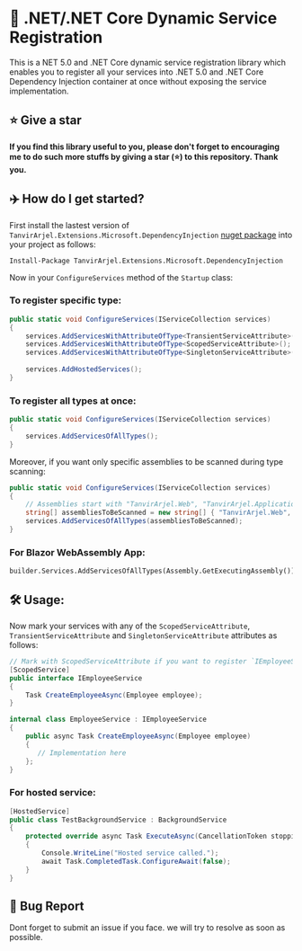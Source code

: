  # 👑 .NET/.NET Core Dynamic Service Registration

This is a NET 5.0 and .NET Core dynamic service registration library which enables you to register all your services into .NET 5.0 and .NET Core Dependency Injection container at once without exposing the service implementation.
 
 ## ⭐ Give a star
   
   **If you find this library useful to you, please don't forget to encouraging me to do such more stuffs by giving a star (⭐) to this repository. Thank you.**

## ✈️ How do I get started?

First install the lastest version of `
TanvirArjel.Extensions.Microsoft.DependencyInjection` [nuget package](https://www.nuget.org/packages/TanvirArjel.Extensions.Microsoft.DependencyInjection) into your project as follows:
 
    Install-Package TanvirArjel.Extensions.Microsoft.DependencyInjection
    
Now in your `ConfigureServices` method of the `Startup` class:

### To register specific type:

```C#
public static void ConfigureServices(IServiceCollection services)
{ 
    services.AddServicesWithAttributeOfType<TransientServiceAttribute>();
    services.AddServicesWithAttributeOfType<ScopedServiceAttribute>();
    services.AddServicesWithAttributeOfType<SingletonServiceAttribute>();
    
    services.AddHostedServices();
}
```

### To register all types at once:

```C#
public static void ConfigureServices(IServiceCollection services)
{
    services.AddServicesOfAllTypes();
}
```
    
Moreover, if you want only specific assemblies to be scanned during type scanning:

```C#
public static void ConfigureServices(IServiceCollection services)
{
    // Assemblies start with "TanvirArjel.Web", "TanvirArjel.Application" will only be scanned.
    string[] assembliesToBeScanned = new string[] { "TanvirArjel.Web", "TanvirArjel.Application" };
    services.AddServicesOfAllTypes(assembliesToBeScanned);
}
```

### For Blazor WebAssembly App:

```C@
builder.Services.AddServicesOfAllTypes(Assembly.GetExecutingAssembly());
```
        
## 🛠️ Usage:

Now mark your services with any of the `ScopedServiceAttribute`, `TransientServiceAttribute` and `SingletonServiceAttribute` attributes as follows:

```C#
// Mark with ScopedServiceAttribute if you want to register `IEmployeeService` as scoped service.
[ScopedService]
public interface IEmployeeService
{
    Task CreateEmployeeAsync(Employee employee);
}

internal class EmployeeService : IEmployeeService 
{
    public async Task CreateEmployeeAsync(Employee employee)
    {
       // Implementation here
    };
}
```

### For hosted service:

```C#
[HostedService]
public class TestBackgroundService : BackgroundService
{
    protected override async Task ExecuteAsync(CancellationToken stoppingToken)
    {
        Console.WriteLine("Hosted service called.");
        await Task.CompletedTask.ConfigureAwait(false);
    }
}
```
  
## 🐞 Bug Report
   
   Dont forget to submit an issue if you face. we will try to resolve as soon as possible.
